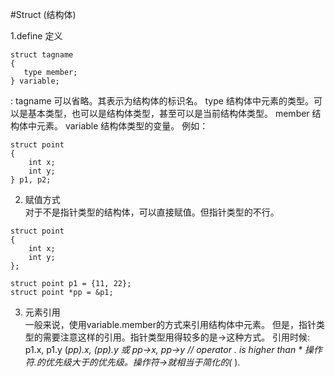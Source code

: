 #Struct (结构体)

1.define 定义    
  ```
  struct tagname 
  {
     type member;
  } variable;
  ```
  : tagname     可以省略。其表示为结构体的标识名。
    type        结构体中元素的类型。可以是基本类型，也可以是结构体类型，甚至可以是当前结构体类型。
    member      结构体中元素。
    variable    结构体类型的变量。
  例如：
  ```
  struct point
  {
      int x;
      int y;
  } p1, p2;
  ```
   
2. 赋值方式    
    对于不是指针类型的结构体，可以直接赋值。但指针类型的不行。
  ```
  struct point 
  {
      int x;
      int y;
  };
  
  struct point p1 = {11, 22};
  struct point *pp = &p1;
  ```
   
3. 元素引用   
    一般来说，使用variable.member的方式来引用结构体中元素。
但是，指针类型的需要注意这样的引用。指针类型用得较多的是->这种方式。
引用时候:
    p1.x, p1.y
    (*pp).x, (*pp).y 或 pp->x, pp->y // operator . is higher than *
    操作符.的优先级大于*的优先级。操作符->就相当于简化的(* ).









